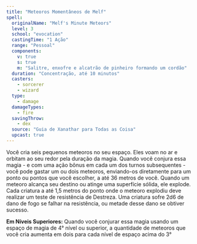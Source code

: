```yaml
---
title: "Meteoros Momentâneos de Melf"
spell:
  originalName: "Melf's Minute Meteors"
  level: 3
  school: "evocation"
  castingTime: "1 Ação"
  range: "Pessoal"
  components:
    v: true
    s: true
    m: "Salitre, enxofre e alcatrão de pinheiro formando um cordão"
  duration: "Concentração, até 10 minutos"
  casters:
    - sorcerer
    - wizard
  type:
    - damage
  damageTypes:
    - fire
  savingThrow:
    - dex
  source: "Guia de Xanathar para Todas as Coisa"
  upcast: true
---
```


Você cria seis pequenos meteoros no seu espaço. Eles voam no ar e orbitam ao seu redor pela duração da magia. Quando você conjura essa magia - e com uma ação bônus em cada um dos turnos subsequentes - você pode gastar um ou dois meteoros, enviando-os diretamente para um ponto ou pontos que você escolher, a até 36 metros de você. Quando um meteoro alcança seu destino ou atinge uma superfície sólida, ele explode. Cada criatura a até 1,5 metros do ponto onde o meteoro explodiu deve realizar um teste de resistência de Destreza. Uma criatura sofre 2d6 de dano de fogo se falhar na resistência, ou metade desse dano se obtiver sucesso.

**Em Níveis Superiores:** Quando você conjurar essa magia usando um espaço de magia de 4° nível ou superior, a quantidade de meteoros que você cria aumenta em dois para cada nível de espaço acima do 3°
